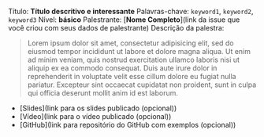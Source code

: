Título: **Título descritivo e interessante**
Palavras-chave: `keyword1`, `keyword2`, `keyword3`
Nível: **básico**
Palestrante: [**Nome Completo**](link da issue que você criou com seus dados de palestrante)
Descrição da palestra:
> Lorem ipsum dolor sit amet, consectetur adipisicing elit, sed do eiusmod
tempor incididunt ut labore et dolore magna aliqua. Ut enim ad minim veniam,
quis nostrud exercitation ullamco laboris nisi ut aliquip ex ea commodo
consequat. Duis aute irure dolor in reprehenderit in voluptate velit esse
cillum dolore eu fugiat nulla pariatur. Excepteur sint occaecat cupidatat non
proident, sunt in culpa qui officia deserunt mollit anim id est laborum.

- [Slides](link para os slides publicado (opcional))
- [Vídeo](link para o vídeo publicado (opcional))
- [GitHub](link para repositório do GitHub com exemplos (opcional))

<!-- Exemplo:

Título: **Como o PHP funciona na Web: uma breve história do tempo**
Palavras-chave: `php`, `web`
Nível: **básico**
Palestrante: [**Vinicius Dias**](https://github.com/PHPRio/CFP/issues/38)
Descrição da palestra:
> PHP é uma linguagem famosa pelo seu uso na Web, mas como o PHP realmente funciona na Web? Nessa palestra nós vamos entender como o PHP era executado antigamente e como nós podemos ter o PHP rodando na Web nos dias de hoje.

- [Slides](https://speakerdeck.com/cviniciussdias/como-o-php-funciona-na-web-uma-breve-historia-do-tempo)
- [GitHub](https://github.com/CViniciusSDias/talk-php-na-web)

-->

